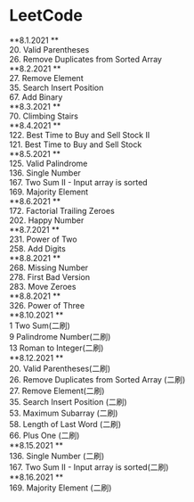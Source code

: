 # LeetCode  
**8.1.2021  **  
20. Valid Parentheses  
26. Remove Duplicates from Sorted Array  
**8.2.2021  **  
27. Remove Element  
35. Search Insert Position  
67. Add Binary  
**8.3.2021  **  
70. Climbing Stairs  
**8.4.2021  **  
122. Best Time to Buy and Sell Stock II  
121. Best Time to Buy and Sell Stock  
**8.5.2021  **  
125. Valid Palindrome  
136. Single Number  
167. Two Sum II - Input array is sorted   
169. Majority Element  
**8.6.2021  **  
172. Factorial Trailing Zeroes  
202. Happy Number  
**8.7.2021  **  
231. Power of Two  
258. Add Digits  
**8.8.2021  **  
268. Missing Number  
278. First Bad Version  
283. Move Zeroes  
**8.8.2021  **   
326. Power of Three  
**8.10.2021  **  
1  Two Sum(二刷)  
9 Palindrome Number(二刷)  
13  Roman to Integer(二刷)    
**8.12.2021  **  
20. Valid Parentheses(二刷)   
26. Remove Duplicates from Sorted Array (二刷)   
27. Remove Element(二刷)     
35. Search Insert Position  (二刷)   
53. Maximum Subarray (二刷)   
58. Length of Last Word (二刷)   
66. Plus One (二刷)   
**8.15.2021  **  
136. Single Number  (二刷)  
167. Two Sum II - Input array is sorted(二刷)    
**8.16.2021  **   
169. Majority Element (二刷)  
